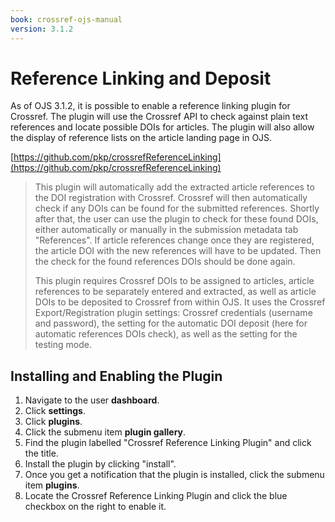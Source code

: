 ```yaml
---
book: crossref-ojs-manual
version: 3.1.2
---
```

# Reference Linking and Deposit

As of OJS 3.1.2, it is possible to enable a reference linking plugin for Crossref. The plugin will use the Crossref API to check against plain text references and locate possible DOIs for articles. The plugin will also allow the display of reference lists on the article landing page in OJS.

[https://github.com/pkp/crossrefReferenceLinking](https://github.com/pkp/crossrefReferenceLinking)

>This plugin will automatically add the extracted article references to the DOI registration with Crossref. Crossref will then automatically check if any DOIs can be found for the submitted references. Shortly after that, the user can use the plugin to check for these found DOIs, either automatically or manually in the submission metadata tab "References". If article references change once they are registered, the article DOI with the new references will have to be updated. Then the check for the found references DOIs should be done again.
>
>This plugin requires Crossref DOIs to be assigned to articles, article references to be separately entered and extracted, as well as article DOIs to be deposited to Crossref from within OJS. It uses the Crossref Export/Registration plugin settings: Crossref credentials (username and password), the setting for the automatic DOI deposit (here for automatic references DOIs check), as well as the setting for the testing mode.

## Installing and Enabling the Plugin

1. Navigate to the user **dashboard**.
2. Click **settings**.
3. Click **plugins**.
4. Click the submenu item **plugin gallery**.
5. Find the plugin labelled "Crossref Reference Linking Plugin" and click the title.
6. Install the plugin by clicking "install".
7. Once you get a notification that the plugin is installed, click the submenu item **plugins**.
8. Locate the Crossref Reference Linking Plugin and click the blue checkbox on the right to enable it.
